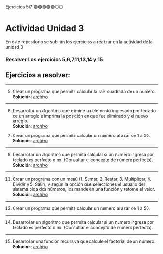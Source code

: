 Ejercicios 5/7
🟢🟢🟢🟢🟢⚪⚪
# Actividad Unidad 3
En este repositorio se subirán los ejercicios a realizar en la actividad de la unidad 3
<h3>Resolver Los ejercicios <strong>5,6,7,11,13,14 y 15</strong></h3>

## Ejercicios a resolver:
 ---
5. Crear un programa que permita calcular la raíz cuadrada de un numero. <br>
**Solución**: <a href="https://github.com/Cipa-de-Algoritmo-y-programacion/Actividad-Unidad-3/blob/main/Ejercicio5.java">archivo</a> 
                                                                                                                                  
---
6. Desarrollar un algoritmo que elimine un elemento ingresado por teclado de un arreglo e imprima la posición en que fue eliminado y el nuevo arreglo.<br>
**Solución**: <a href="https://github.com/Cipa-de-Algoritmo-y-programacion/Actividad-Unidad-3/blob/main/Ejercicio6.java">archivo</a>
 
7. Crear un programa que permite calcular un número al azar de 1 a 50.<br>
**Solución**: <a href="https://github.com/Cipa-de-Algoritmo-y-programacion/Actividad-Unidad-3/blob/main/Ejercicio6.java">archivo</a>

---
9. Desarrollar un algoritmo que permita calcular si un numero ingresa por
teclado es perfecto o no. (Consultar el concepto de número perfecto).<br>
**Solución**: <a href="https://github.com/Cipa-de-Algoritmo-y-programacion/Actividad-Unidad-3/blob/main/Ejercicio7.java">archivo</a>

---

11. Crear un programa con un menú (1. Sumar, 2. Restar, 3. Multiplicar, 4.
Dividir y 5. Salir), y según la opción que selecciones el usuario del sistema
pida dos números, los mande en una función y retorne el valor.<br>
**Solución**: <a href="https://github.com/Cipa-de-Algoritmo-y-programacion/Actividad-Unidad-3/blob/main/Ejercicio5.java">archivo</a>

---

13. Crear un programa que permite calcular un número al azar de 1 a 50.
---
14. Desarrollar un algoritmo que permita calcular si un numero ingresa por
teclado es perfecto o no. (Consultar el concepto de número perfecto).
---
15. Desarrollar una función recursiva que calcule el factorial de un número. <br>
**Solución**: <a href="https://github.com/Cipa-de-Algoritmo-y-programacion/Actividad-Unidad-3/blob/main/Punto15.java">archivo</a>
